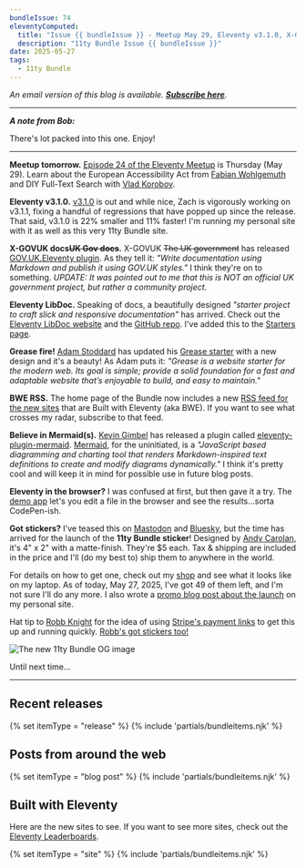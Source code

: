 ```yaml
---
bundleIssue: 74
eleventyComputed:
  title: "Issue {{ bundleIssue }} - Meetup May 29, Eleventy v3.1.0, X-GOVUK docs, Eleventy LibDoc, Grease fire, BWE RSS, Believe in Mermaid(s), Eleventy in the browser, Got stickers?...And 3 releases, 12 posts, and 6 sites to see"
  description: "11ty Bundle Issue {{ bundleIssue }}"
date: 2025-05-27
tags:
  - 11ty Bundle
---
```


_An email version of this blog is available. **[Subscribe here](#newsletter-subscribe)**._

---

**_A note from Bob:_**

There's lot packed into this one. Enjoy!

---

**Meetup tomorrow.** [Episode 24 of the Eleventy Meetup](https://11tymeetup.dev/events/episode-24/) is Thursday (May 29). Learn about the European Accessibility Act from [Fabian Wohlgemuth](https://feynmatt.com/) and DIY Full-Text Search with [Vlad Korobov](https://vladkorobov.com/).

**Eleventy v3.1.0.** [v3.1.0](https://github.com/11ty/eleventy/releases/tag/v3.1.0) is out and while nice, Zach is vigorously working on v3.1.1, fixing a handful of regressions that have popped up since the release. That said, v3.1.0 is 22% smaller and 11% faster! I'm running my personal site with it as well as this very 11ty Bundle site.

**X-GOVUK docs~~UK Gov docs~~.** X-GOVUK ~~The UK government~~ has released [GOV.UK.Eleventy plugin](https://x-govuk.github.io/govuk-eleventy-plugin/). As they tell it: _"Write documentation using Markdown and publish it using GOV.UK styles."_ I think they're on to something. _UPDATE: It was pointed out to me that this is NOT an official UK government project, but rather a community project._

**Eleventy LibDoc.** Speaking of docs, a beautifully designed _"starter project to craft slick and responsive documentation"_ has arrived. Check out the [Eleventy LibDoc website](https://eleventy-libdoc.netlify.app/) and the [GitHub repo](https://github.com/ita-design-system/eleventy-libdoc#eleventy-libdoc). I've added this to the [Starters page](/starters/).

**Grease fire!** [Adam Stoddard](https://aaadaaam.com/) has updated his [Grease starter](https://web-grease.netlify.app/) with a new design and it's a beauty! As Adam puts it: _"Grease is a website starter for the modern web. Its goal is simple; provide a solid foundation for a fast and adaptable website that’s enjoyable to build, and easy to maintain."_

**BWE RSS.** The home page of the Bundle now includes a new [RSS feed for the new sites](https://11tybundle.dev/sitesfeed.xml) that are Built with Eleventy (aka BWE). If you want to see what crosses my radar, subscribe to that feed.

**Believe in Mermaid(s).** [Kevin Gimbel](https://kevingimbel.de/) has released a plugin called [eleventy-plugin-mermaid](https://www.npmjs.com/package/@kevingimbel/eleventy-plugin-mermaid). [Mermaid](https://mermaid.js.org/), for the uninitiated, is a _"JavaScript based diagramming and charting tool that renders Markdown-inspired text definitions to create and modify diagrams dynamically."_ I think it's pretty cool and will keep it in mind for possible use in future blog posts.

**Eleventy in the browser?** I was confused at first, but then gave it a try. The [demo app](https://11ty-website-git-editor-11ty.vercel.app/#try-eleventy-in-the-browser) let's you edit a file in the browser and see the results...sorta CodePen-ish.

**Got stickers?** I've teased this on [Mastodon](https://indieweb.social/@bobmonsour/114535942160630118) and [Bluesky](https://bsky.app/profile/bobmonsour.com/post/3lpk7t27wnc25), but the time has arrived for the launch of the **11ty Bundle sticker**! Designed by [Andy Carolan](https://andycarolan.com), it's 4" x 2" with a matte-finish. They're $5 each. Tax & shipping are included in the price and I'll (do my best to) ship them to anywhere in the world.

For details on how to get one, check out my [shop](https://bobmonsour.com/shop/) and see what it looks like on my laptop. As of today, May 27, 2025, I've got 49 of them left, and I'm not sure I'll do any more. I also wrote a [promo blog post about the launch](https://bobmonsour.com/blog/got-stickers/) on my personal site.

Hat tip to [Robb Knight](https://rknight.me/) for the idea of using [Stripe's payment links](https://stripe.com/gb/payments/payment-links) to get this up and running quickly. [Robb's got stickers too!](https://rknight.me/blog/dont-at-me-stickers/)

![The new 11ty Bundle OG image](/assets/img/11tybundle-dev.png)

Until next time...

---

<div id="issue69-releases"></div>

## Recent releases

{% set itemType = "release" %}
{% include 'partials/bundleitems.njk' %}

## Posts from around the web

{% set itemType = "blog post" %}
{% include 'partials/bundleitems.njk' %}

## Built with Eleventy

Here are the new sites to see. If you want to see more sites, check out the [Eleventy Leaderboards](https://www.11ty.dev/speedlify/).

{% set itemType = "site" %}
{% include 'partials/bundleitems.njk' %}
